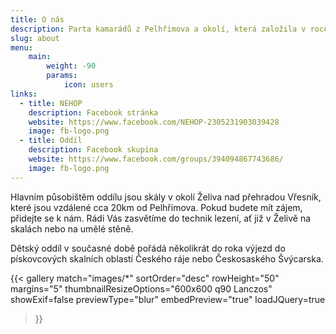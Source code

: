 ```yaml
---
title: O nás
description: Parta kamarádů z Pelhřimova a okolí, která založila v roce 2006 lezecký oddíl, v současné době kromě horolezecké činnosti provozuje dětský sportovní oddíl.
slug: about
menu:
    main:
        weight: -90
        params:
            icon: users
links:
  - title: NEHOP
    description: Facebook stránka
    website: https://www.facebook.com/NEHOP-2305231903039428
    image: fb-logo.png
  - title: Oddíl
    description: Facebook skupina
    website: https://www.facebook.com/groups/394094867743686/
    image: fb-logo.png
---
```


Hlavním působištěm oddílu jsou skály v okolí Želiva nad přehradou Vřesník, které jsou vzdálené cca 20km od Pelhřimova. Pokud budete mít zájem, přidejte se k nám. Rádi Vás zasvětíme do technik lezení, ať již v Želivě na skalách nebo na umělé stěně.

Dětský oddíl v současné době pořádá několikrát do roka výjezd do pískovcových skalních oblastí Českého ráje nebo Českosaského Švýcarska.

{{< gallery match="images/*"
    sortOrder="desc"
    rowHeight="50"
    margins="5"
    thumbnailResizeOptions="600x600 q90 Lanczos"
    showExif=false
    previewType="blur"
    embedPreview="true"
    loadJQuery=true
>}}

